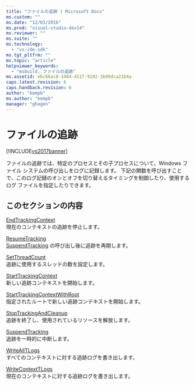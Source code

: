 ```yaml
---
title: "ファイルの追跡 | Microsoft Docs"
ms.custom: ""
ms.date: "12/03/2016"
ms.prod: "visual-studio-dev14"
ms.reviewer: ""
ms.suite: ""
ms.technology: 
  - "vs-ide-sdk"
ms.tgt_pltfrm: ""
ms.topic: "article"
helpviewer_keywords: 
  - "msbuild, ファイルの追跡"
ms.assetid: e6c66ac0-3464-451f-9192-3b98dca21b4a
caps.latest.revision: 6
caps.handback.revision: 6
author: "kempb"
ms.author: "kempb"
manager: "ghogen"
---
```

# ファイルの追跡
[!INCLUDE[vs2017banner](../code-quality/includes/vs2017banner.md)]

ファイルの追跡では、特定のプロセスとその子プロセスについて、Windows ファイル システムの呼び出しをログに記録します。  下記の関数を呼び出すことで、このログ記録のオンとオフを切り替えるタイミングを制御したり、使用するログ ファイルを指定したりできます。  
  
## このセクションの内容  
 [EndTrackingContext](../msbuild/endtrackingcontext.md)  
 現在のコンテキストの追跡を停止します。  
  
 [ResumeTracking](../msbuild/resumetracking.md)  
 [SuspendTracking](../msbuild/suspendtracking.md) の呼び出し後に追跡を再開します。  
  
 [SetThreadCount](../msbuild/setthreadcount.md)  
 追跡に使用するスレッドの数を設定します。  
  
 [StartTrackingContext](../msbuild/starttrackingcontext.md)  
 新しい追跡コンテキストを開始します。  
  
 [StartTrackingContextWithRoot](../msbuild/starttrackingcontextwithroot.md)  
 指定されたルートで新しい追跡コンテキストを開始します。  
  
 [StopTrackingAndCleanup](../msbuild/stoptrackingandcleanup.md)  
 追跡を終了し、使用されているリソースを解放します。  
  
 [SuspendTracking](../msbuild/suspendtracking.md)  
 追跡を一時的に中断します。  
  
 [WriteAllTLogs](../msbuild/writealltlogs.md)  
 すべてのコンテキストに対する追跡ログを書き出します。  
  
 [WriteContextTLogs](../msbuild/writecontexttlogs.md)  
 現在のコンテキストに対する追跡ログを書き出します。